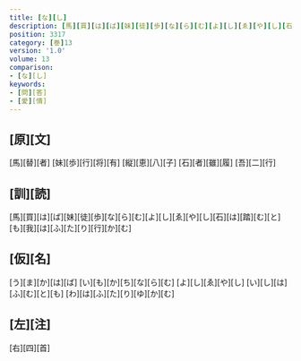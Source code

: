 ```yaml
---
title: [な][し]
description: [馬][買][は][ば][妹][徒][歩][な][ら][む][よ][し][ゑ][や][し][石][は][踏][む][と][も][我][は][ふ][た][り][行][か][む]
position: 3317
category: [巻]13
version: '1.0'
volume: 13
comparison:
- [な][し]
keywords:
- [問][答]
- [愛][情]
---
```


## [原][文]

[馬][替][者] [妹][歩][行][将][有] [縦][恵][八][子] [石][者][雖][履] [吾][二][行]

## [訓][読]

[馬][買][は][ば][妹][徒][歩][な][ら][む][よ][し][ゑ][や][し][石][は][踏][む][と][も][我][は][ふ][た][り][行][か][む]

## [仮][名]

[う][ま][か][は][ば] [い][も][か][ち][な][ら][む] [よ][し][ゑ][や][し] [い][し][は][ふ][む][と][も] [わ][は][ふ][た][り][ゆ][か][む]

## [左][注]

[右][四][首]
